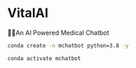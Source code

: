 # VitalAI
👩‍⚕️An AI Powered Medical Chatbot

```bash
conda create -n mchatbot python=3.8 -y
```

```bash
conda activate mchatbot
```

